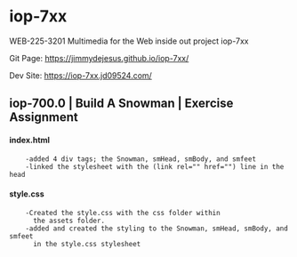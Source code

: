 # iop-7xx
WEB-225-3201 Multimedia for the Web inside out project iop-7xx

Git Page: https://jimmydejesus.github.io/iop-7xx/

Dev Site: https://iop-7xx.jd09524.com/

## **iop-700.0 | Build A Snowman | Exercise Assignment**

#### index.html
~~~~~~~~~~~~~~~~~~~~~~~~~~~~~~~~~~~~~~~~~~~~~~~~~~~~~~~~~~~~~~~~~~~~~~~~~~~~~~~
    -added 4 div tags; the Snowman, smHead, smBody, and smfeet
    -linked the stylesheet with the (link rel="" href="") line in the head
~~~~~~~~~~~~~~~~~~~~~~~~~~~~~~~~~~~~~~~~~~~~~~~~~~~~~~~~~~~~~~~~~~~~~~~~~~~~~~~

#### style.css
~~~~~~~~~~~~~~~~~~~~~~~~~~~~~~~~~~~~~~~~~~~~~~~~~~~~~~~~~~~~~~~~~~~~~~~~~~~~~~~
    -Created the style.css with the css folder within
      the assets folder.
    -added and created the styling to the Snowman, smHead, smBody, and smfeet
      in the style.css stylesheet
~~~~~~~~~~~~~~~~~~~~~~~~~~~~~~~~~~~~~~~~~~~~~~~~~~~~~~~~~~~~~~~~~~~~~~~~~~~~~~~
